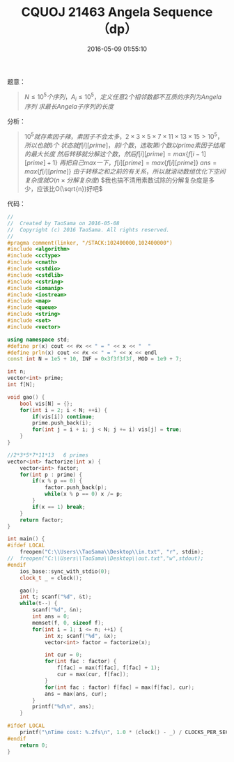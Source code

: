 ﻿---
title: CQUOJ 21463 Angela Sequence（dp）
categories:
  - 动态规划
  - 
  - 
tags:
  - dp
  - 
date: 2016-05-09 01:55:10
toc: 
---
题意：
>$N\le 10^5个序列，A_i\le 10^5，定义任意2个相邻数都不互质的序列为Angela序列$
$求最长Angela子序列的长度$
<!-- more -->

分析：
>$10^5就存素因子辣，素因子不会太多，2\times 3\times 5\times 7\times 11\times 13\times 15>10^5，所以也就6个$
$状态就f[i][prime]，前i个数，选取第i个数以prime素因子结尾的最大长度$
$然后转移就分解这个数，然后f[i][prime]= max\{f[i-1][prime]+1\}$
$再把自己max一下，f[i][prime] = max\{f[i][prime]\}$
$ans = max\{f[i][prime]\}$
$由于转移之和之前的有关系，所以就滚动数组优化下空间$
$复杂度就O(n\times 分解复杂度)$
$我也搞不清用素数试除的分解复杂度是多少，应该比O(\sqrt{n})好吧$

代码：
```cpp
//
//  Created by TaoSama on 2016-05-08
//  Copyright (c) 2016 TaoSama. All rights reserved.
//
#pragma comment(linker, "/STACK:102400000,102400000")
#include <algorithm>
#include <cctype>
#include <cmath>
#include <cstdio>
#include <cstdlib>
#include <cstring>
#include <iomanip>
#include <iostream>
#include <map>
#include <queue>
#include <string>
#include <set>
#include <vector>

using namespace std;
#define pr(x) cout << #x << " = " << x << "  "
#define prln(x) cout << #x << " = " << x << endl
const int N = 1e5 + 10, INF = 0x3f3f3f3f, MOD = 1e9 + 7;

int n;
vector<int> prime;
int f[N];

void gao() {
    bool vis[N] = {};
    for(int i = 2; i < N; ++i) {
        if(vis[i]) continue;
        prime.push_back(i);
        for(int j = i + i; j < N; j += i) vis[j] = true;
    }
}

//2*3*5*7*11*13   6 primes
vector<int> factorize(int x) {
    vector<int> factor;
    for(int p : prime) {
        if(x % p == 0) {
            factor.push_back(p);
            while(x % p == 0) x /= p;
        }
        if(x == 1) break;
    }
    return factor;
}

int main() {
#ifdef LOCAL
    freopen("C:\\Users\\TaoSama\\Desktop\\in.txt", "r", stdin);
//  freopen("C:\\Users\\TaoSama\\Desktop\\out.txt","w",stdout);
#endif
    ios_base::sync_with_stdio(0);
    clock_t _ = clock();

    gao();
    int t; scanf("%d", &t);
    while(t--) {
        scanf("%d", &n);
        int ans = 0;
        memset(f, 0, sizeof f);
        for(int i = 1; i <= n; ++i) {
            int x; scanf("%d", &x);
            vector<int> factor = factorize(x);

            int cur = 0;
            for(int fac : factor) {
                f[fac] = max(f[fac], f[fac] + 1);
                cur = max(cur, f[fac]);
            }
            for(int fac : factor) f[fac] = max(f[fac], cur);
            ans = max(ans, cur);
        }
        printf("%d\n", ans);
    }

#ifdef LOCAL
    printf("\nTime cost: %.2fs\n", 1.0 * (clock() - _) / CLOCKS_PER_SEC);
#endif
    return 0;
}
```

